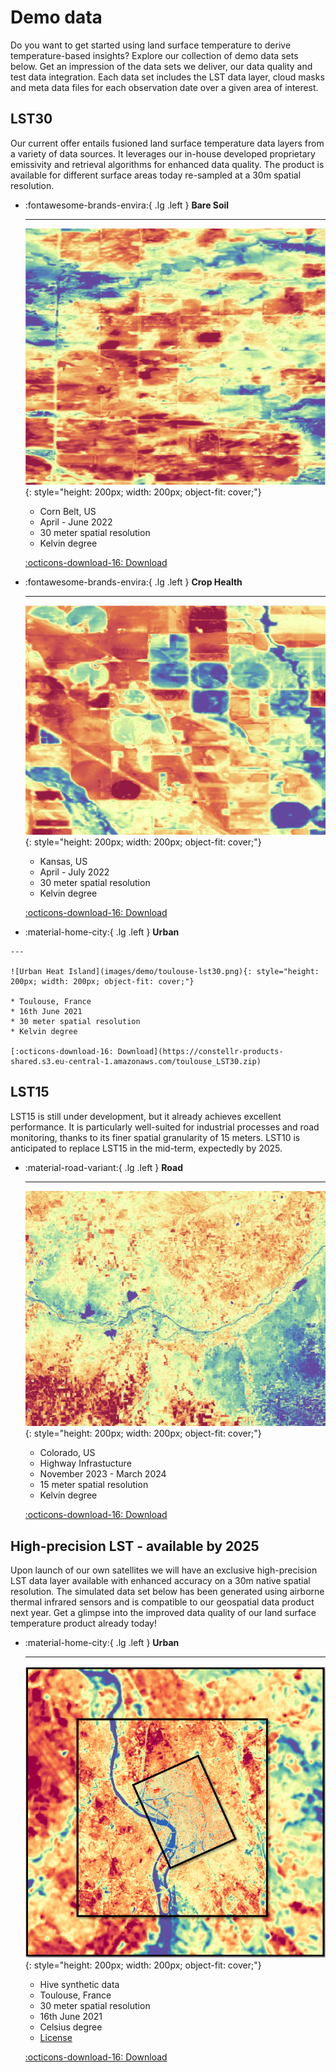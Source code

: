 # Demo data
Do you want to get started using land surface temperature to derive temperature-based insights? Explore our collection of demo data sets below. Get an impression of the data sets we deliver, our data quality and test data integration. Each data set includes the LST data layer, cloud masks and meta data files for each observation date over a given area of interest. 

<!-- - [Brasil Rioverde Fields](https://constellr-products-shared.s3.eu-central-1.amazonaws.com/br-rioverde-2023.zip)
- [Brasil Barreiras Fields](https://constellr-products-shared.s3.eu-central-1.amazonaws.com/br-barreiras-2023.zip)
- [France Marne Fields](https://constellr-products-shared.s3.eu-central-1.amazonaws.com/fr-marne-2023.zip)
- [US Pontiac Fields](https://constellr-products-shared.s3.eu-central-1.amazonaws.com/us-pontiac-2023.zip)
- [Germany Freiburg/Breisgau, Urban/Forest/Agriculture](https://constellr-products-shared.s3.eu-central-1.amazonaws.com/germany_freiburg_breisgau-urban-forest-agriculture.zip) -->

## LST30
Our current offer entails fusioned land surface temperature data layers from a variety of data sources. It leverages our in-house developed proprietary emissivity and retrieval algorithms for enhanced data quality. The product is available for different surface areas today re-sampled at a 30m spatial resolution. 


<div class="grid cards" markdown>

-   :fontawesome-brands-envira:{ .lg .left }  __Bare Soil__

    ---

    ![baresoil](images/demo/baresoil-lst15.png){: style="height: 200px; width: 200px; object-fit: cover;"}


    * Corn Belt, US
    * April - June 2022
    * 30 meter spatial resolution
    * Kelvin degree

    [:octicons-download-16: Download](https://constellr-products-shared.s3.eu-central-1.amazonaws.com/constellr-baresoil_monitoring2022.zip)

-   :fontawesome-brands-envira:{ .lg .left }  __Crop Health__

    ---

    ![health](images/demo/health-lst15.png){: style="height: 200px; width: 200px; object-fit: cover;"}

    * Kansas, US
    * April - July 2022
    * 30 meter spatial resolution
    * Kelvin degree

    [:octicons-download-16: Download](https://constellr-products-shared.s3.eu-central-1.amazonaws.com/health_monitoring_2022.zip)

-    :material-home-city:{ .lg .left }  __Urban__
     
    ---
  
    ![Urban Heat Island](images/demo/toulouse-lst30.png){: style="height: 200px; width: 200px; object-fit: cover;"}

    * Toulouse, France
    * 16th June 2021
    * 30 meter spatial resolution
    * Kelvin degree

    [:octicons-download-16: Download](https://constellr-products-shared.s3.eu-central-1.amazonaws.com/toulouse_LST30.zip)    




</div>


## LST15
 LST15 is still under development, but it already achieves excellent performance. It is particularly well-suited for industrial processes and road monitoring, thanks to its finer spatial granularity of 15 meters.
LST10 is anticipated to replace LST15 in the mid-term, expectedly by 2025.

<div class="grid cards" markdown>

-   :material-road-variant:{ .lg .left }  __Road__

    ---

    ![colorado](images/demo/colorado-highway-lst15.png){: style="height: 200px; width: 200px; object-fit: cover;"}

    * Colorado, US
    * Highway Infrastucture
    * November 2023 - March 2024
    * 15 meter spatial resolution
    * Kelvin degree

    [:octicons-download-16: Download](https://constellr-products-shared.s3.eu-central-1.amazonaws.com/colorado-highway-2024.zip)


 
</div>


## High-precision LST - available by 2025
Upon launch of our own satellites we will have an exclusive high-precision LST data layer available with enhanced accuracy on a 30m native spatial resolution. The simulated data set below has been generated using airborne thermal infrared sensors and is compatible to our geospatial data product next year. Get a glimpse into the improved data quality of our land surface temperature product already today!


<div class="grid cards" markdown>

-   :material-home-city:{ .lg .left }  __Urban__

    ---

    ![toulouse](images/demo/toulouse.png){: style="height: 200px; width: 200px; object-fit: cover;"}

    * Hive synthetic data
    * Toulouse, France
    * 30 meter spatial resolution
    * 16th June 2021
    * Celsius degree
    * [License](https://doi.org/10.1016/j.dib.2023.109109)
    

    [:octicons-download-16: Download](https://constellr-products-shared.s3.eu-central-1.amazonaws.com/toulouse_synthetic_data_hive.zip)

 
</div>
